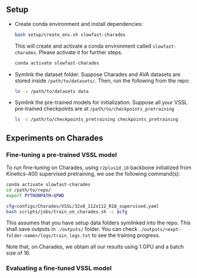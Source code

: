 

## Setup

* Create conda environment and install dependencies:
    ```sh
    bash setup/create_env.sh slowfast-charades
    ```
    This will create and activate a conda environment called `slowfast-charades`.
    Please activate it for further steps.
    ```sh
    conda activate slowfast-charades
    ```
* Symlink the dataset folder. Suppose Charades and AVA datasets are stored inside `/path/to/datasets/`. Then, run the following from the repo:
    ```sh
    ln -s /path/to/datasets data
    ```
* Symlink the pre-trained models for initialization. Suppose all your VSSL pre-trained checkpoints are at `/path/to/checkpoints_pretraining`
    ```sh
    ls -s /path/to/checkpoints_pretraining checkpoints_pretraining
    ```


## Experiments on Charades

### Fine-tuning a pre-trained VSSL model

To run fine-tuning on Charades, using `r2plus1d_18` backbone initialized from Kinetics-400 supervised pretraining, we use the following command(s):
```sh
conda activate slowfast-charades
cd /path/to/repo/
export PYTHONPATH=$PWD

cfg=configs/Charades/VSSL/32x8_112x112_R18_supervised.yaml
bash scripts/jobs/train_on_charades.sh -c $cfg
```
This assumes that you have setup data folders symlinked into the repo. This shall save outputs in `./outputs/` folder. You can check `./outputs/<expt-folder-name>/logs/train_logs.txt` to see the training progress.


Note that, on Charades, we obtain all our results using 1 GPU and a batch size of 16.

### Evaluating a fine-tuned VSSL model
